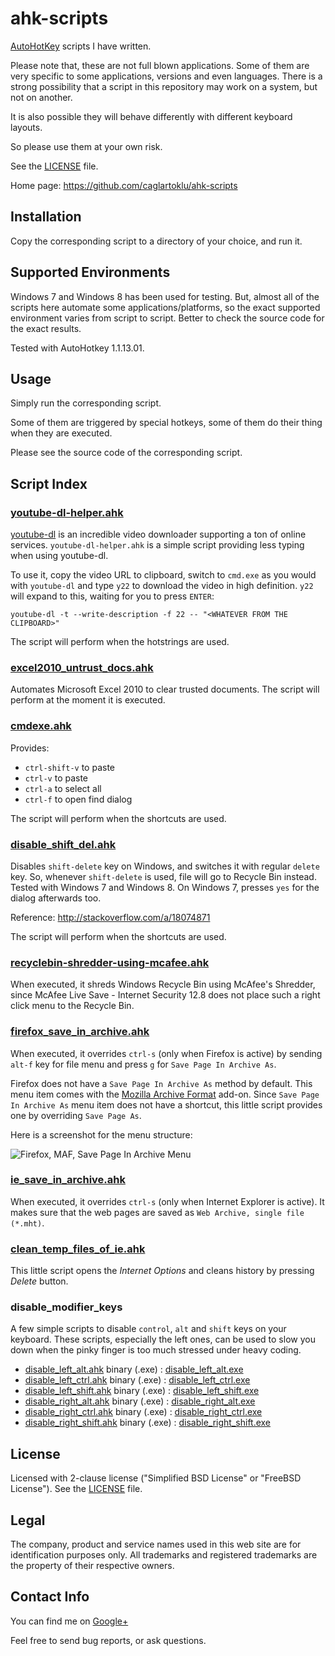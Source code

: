 # ahk-scripts

[AutoHotKey](http://www.autohotkey.com/)
scripts I have written.

Please note that, these are not full blown applications.
Some of them are very specific to some applications,
versions and even languages.
There is a strong possibility that a script in this repository may work
on a system, but not on another.

It is also possible they will behave differently with different keyboard layouts.

So please use them at your own risk.

See the
[LICENSE](https://github.com/caglartoklu/ahk-scripts/blob/master/LICENSE)
file.

Home page: https://github.com/caglartoklu/ahk-scripts


## Installation

Copy the corresponding script to a directory of your choice,
and run it.


## Supported Environments

Windows 7 and Windows 8 has been used for testing.
But, almost all of the scripts here automate some applications/platforms,
so the exact supported environment varies from script to script.
Better to check the source code for the exact results.

Tested with AutoHotkey 1.1.13.01.


## Usage

Simply run the corresponding script.

Some of them are triggered by special hotkeys,
some of them do their thing when they are executed.

Please see the source code of the corresponding script.


## Script Index

### [youtube-dl-helper.ahk](https://github.com/caglartoklu/ahk-scripts/tree/master/youtube-dl-helper)

[youtube-dl](http://rg3.github.io/youtube-dl/) is an incredible video downloader
supporting a ton of online services.
`youtube-dl-helper.ahk` is a simple script providing less typing when using youtube-dl.

To use it, copy the video URL to clipboard, switch to `cmd.exe` as you would with
`youtube-dl` and type `y22` to download the video in high definition.
`y22` will expand to this, waiting for you to press `ENTER`:

    youtube-dl -t --write-description -f 22 -- "<WHATEVER FROM THE CLIPBOARD>"

The script will perform when the hotstrings are used.


### [excel2010_untrust_docs.ahk](https://github.com/caglartoklu/ahk-scripts/blob/master/office/excel2010_untrust_docs.ahk)

Automates Microsoft Excel 2010 to clear trusted documents.
The script will perform at the moment it is executed.


### [cmdexe.ahk](https://github.com/caglartoklu/ahk-scripts/blob/master/cmdexe/cmdexe.ahk)

Provides:

- `ctrl-shift-v` to paste
- `ctrl-v` to paste
- `ctrl-a` to select all
- `ctrl-f` to open find dialog

The script will perform when the shortcuts are used.


### [disable_shift_del.ahk](https://github.com/caglartoklu/ahk-scripts/blob/master/windows/disable_shift_del.ahk)

Disables `shift-delete` key on Windows, and switches it with regular `delete` key.
So, whenever `shift-delete` is used, file will go to Recycle Bin instead.
Tested with Windows 7 and Windows 8.
On Windows 7, presses `yes` for the dialog afterwards too.

Reference:
http://stackoverflow.com/a/18074871

The script will perform when the shortcuts are used.


### [recyclebin-shredder-using-mcafee.ahk](https://github.com/caglartoklu/ahk-scripts/tree/master/recyclebin-shredder-using-mcafee/recyclebin-shredder-using-mcafee.ahk)

When executed, it shreds Windows Recycle Bin using McAfee's Shredder,
since McAfee Live Save - Internet Security 12.8 does not place such a
right click menu to the Recycle Bin.


### [firefox_save_in_archive.ahk](https://github.com/caglartoklu/ahk-scripts/blob/master/firefox/firefox_save_in_archive.ahk)

When executed, it overrides `ctrl-s` (only when Firefox is active)
by sending `alt-f` key for file menu and press `g` for `Save Page In Archive As`.

Firefox does not have a `Save Page In Archive As` method by default.
This menu item comes with the
[Mozilla Archive Format](https://addons.mozilla.org/En-us/firefox/addon/mozilla-archive-format/)
add-on.
Since `Save Page In Archive As` menu item does not have a shortcut,
this little script provides one by overriding `Save Page As`.

Here is a screenshot for the menu structure:

![Firefox, MAF, Save Page In Archive Menu](https://raw.github.com/caglartoklu/ahk-scripts/media/firefox/firefox_save_in_archive.png)


### [ie_save_in_archive.ahk](https://github.com/caglartoklu/ahk-scripts/blob/master/internet-explorer/ie_save_in_archive.ahk)

When executed, it overrides `ctrl-s` (only when Internet Explorer is active).
It makes sure that the web pages are saved as `Web Archive, single file (*.mht)`.


### [clean_temp_files_of_ie.ahk](https://github.com/caglartoklu/ahk-scripts/blob/master/internet-explorer/clean_temp_files_of_ie.ahk)

This little script opens the *Internet Options* and cleans history by
pressing *Delete* button.

### disable_modifier_keys

A few simple scripts to disable `control`, `alt` and `shift` keys on your keyboard.
These scripts, especially the left ones, can be used to slow you down when the pinky finger is too much stressed
under heavy coding.

- [disable_left_alt.ahk](https://github.com/caglartoklu/ahk-scripts/blob/master/disable_modifier_keys/disable_left_alt.ahk)
binary (.exe) : [disable_left_alt.exe](https://skydrive.live.com/download?resid=863CF467BC7B3106%21109)
- [disable_left_ctrl.ahk](https://github.com/caglartoklu/ahk-scripts/blob/master/disable_modifier_keys/disable_left_ctrl.ahk)
binary (.exe) : [disable_left_ctrl.exe](https://skydrive.live.com/download?resid=863CF467BC7B3106%21111)
- [disable_left_shift.ahk](https://github.com/caglartoklu/ahk-scripts/blob/master/disable_modifier_keys/disable_left_shift.ahk)
binary (.exe) : [disable_left_shift.exe](https://skydrive.live.com/download?resid=863CF467BC7B3106%21110)
- [disable_right_alt.ahk](https://github.com/caglartoklu/ahk-scripts/blob/master/disable_modifier_keys/disable_right_ctrl.ahk)
binary (.exe) : [disable_right_alt.exe](https://skydrive.live.com/download?resid=863CF467BC7B3106%21113)
- [disable_right_ctrl.ahk](https://github.com/caglartoklu/ahk-scripts/blob/master/disable_modifier_keys/disable_right_alt.ahk)
binary (.exe) : [disable_right_ctrl.exe](https://skydrive.live.com/download?resid=863CF467BC7B3106%21112)
- [disable_right_shift.ahk](https://github.com/caglartoklu/ahk-scripts/blob/master/disable_modifier_keys/disable_right_shift.ahk)
binary (.exe) : [disable_right_shift.exe](https://skydrive.live.com/download?resid=863CF467BC7B3106%21114)


## License

Licensed with 2-clause license ("Simplified BSD License" or "FreeBSD License").
See the
[LICENSE](https://github.com/caglartoklu/ahk-scripts/blob/master/LICENSE)
file.


## Legal

The company, product and service names used in this web site are for identification purposes only.
All trademarks and registered trademarks are the property of their respective owners.


## Contact Info

You can find me on
[Google+](https://plus.google.com/108566243864924912767/posts)

Feel free to send bug reports, or ask questions.
